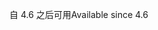 <span data-ttu-id="30325-101">自 4.6 之后可用</span><span class="sxs-lookup"><span data-stu-id="30325-101">Available since 4.6</span></span>